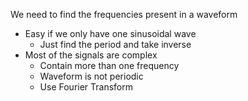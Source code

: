We need to find the frequencies present in a waveform
- Easy if we only have one sinusoidal wave
	- Just find the period and take inverse
- Most of the signals are complex
	- Contain more than one frequency
	- Waveform is not periodic
	- Use Fourier Transform